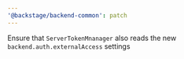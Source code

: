 ```yaml
---
'@backstage/backend-common': patch
---
```


Ensure that `ServerTokenMnanager` also reads the new `backend.auth.externalAccess` settings
